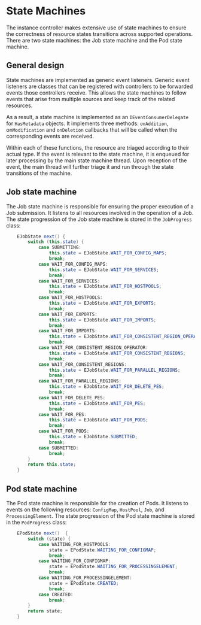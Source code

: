 # State Machines

The instance controller makes extensive use of state machines to ensure the
correctness of resource states transitions across supported operations. There
are two state machines: the Job state machine and the Pod state machine.

## General design

State machines are implemented as generic event listeners. Generic event
listeners are classes that can be registered with controllers to be forwarded
events those controllers receive. This allows the state machines to follow
events that arise from multiple sources and keep track of the related resources. 

As a result, a state machine is implemented as an `IEventConsumerDelegate` for
`HasMetadata` objects. It implements three methods: `onAddition`,
on`Modification` and `onDeletion` callbacks that will be called when the
corresponding events are received.

Within each of these functions, the resource are triaged according to their
actual type. If the event is relevant to the state machine, it is enqueued for
later processing by the main state machine thread. Upon reception of the event,
the main thread will further triage it and run through the state transitions of
the machine.

## Job state machine

The Job state machine is responsible for ensuring the proper execution of a Job
submission. It listens to all resources involved in the operation of a Job. The
state progression of the Job state machine is stored in the `JobProgress` class:
```java
    EJobState next() {
        switch (this.state) {
            case SUBMITTING:
                this.state = EJobState.WAIT_FOR_CONFIG_MAPS;
                break;
            case WAIT_FOR_CONFIG_MAPS:
                this.state = EJobState.WAIT_FOR_SERVICES;
                break;
            case WAIT_FOR_SERVICES:
                this.state = EJobState.WAIT_FOR_HOSTPOOLS;
                break;
            case WAIT_FOR_HOSTPOOLS:
                this.state = EJobState.WAIT_FOR_EXPORTS;
                break;
            case WAIT_FOR_EXPORTS:
                this.state = EJobState.WAIT_FOR_IMPORTS;
                break;
            case WAIT_FOR_IMPORTS:
                this.state = EJobState.WAIT_FOR_CONSISTENT_REGION_OPERATOR;
                break;
            case WAIT_FOR_CONSISTENT_REGION_OPERATOR:
                this.state = EJobState.WAIT_FOR_CONSISTENT_REGIONS;
                break;
            case WAIT_FOR_CONSISTENT_REGIONS:
                this.state = EJobState.WAIT_FOR_PARALLEL_REGIONS;
                break;
            case WAIT_FOR_PARALLEL_REGIONS:
                this.state = EJobState.WAIT_FOR_DELETE_PES;
                break;
            case WAIT_FOR_DELETE_PES:
                this.state = EJobState.WAIT_FOR_PES;
                break;
            case WAIT_FOR_PES:
                this.state = EJobState.WAIT_FOR_PODS;
                break;
            case WAIT_FOR_PODS:
                this.state = EJobState.SUBMITTED;
                break;
            case SUBMITTED:
                break;
        }
        return this.state;
    }
```

## Pod state machine

The Pod state machine is responsible for the creation of Pods. It listens to
events on the following resources: `ConfigMap`, `HostPool`, `Job`, and
`ProcessingElement`. The state progression of the Pod state machine is stored in
the `PodProgress` class:
```java
    EPodState next()  {
        switch (state) {
            case WAITING_FOR_HOSTPOOLS:
                state = EPodState.WAITING_FOR_CONFIGMAP;
                break;
            case WAITING_FOR_CONFIGMAP:
                state = EPodState.WAITING_FOR_PROCESSINGELEMENT;
                break;
            case WAITING_FOR_PROCESSINGELEMENT:
                state = EPodState.CREATED;
                break;
            case CREATED:
                break;
        }
        return state;
    }
```
